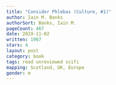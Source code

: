 ```yaml
---
title: "Consider Phlebas (Culture, #1)"
author: Iain M. Banks
authorSort: Banks, Iain M.
pageCount: 467
date: 2019-11-02
written: 1987
stars: 4
layout: post
category: book
tags: read unreviewed scifi
mapping: Scotland, UK, Europe
gender: m
---
```

